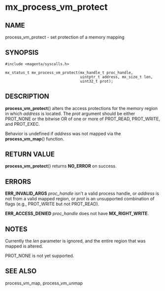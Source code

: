 # mx_process_vm_protect

## NAME

process_vm_protect - set protection of a memory mapping

## SYNOPSIS

```
#include <magenta/syscalls.h>

mx_status_t mx_process_vm_protect(mx_handle_t proc_handle,
                                  uintptr_t address, mx_size_t len,
                                  uint32_t prot);
```

## DESCRIPTION

**process_vm_protect**() alters the access protections for the memory region
in which *address* is located. The *prot* argument should be either
PROT_NONE or the bitwise OR of one or more of PROT_READ, PROT_WRITE, and
PROT_EXEC.

Behavior is undefined if *address* was not mapped via the **process_vm_map**()
function.

## RETURN VALUE

**process_vm_protect**() returns **NO_ERROR** on success.

## ERRORS

**ERR_INVALID_ARGS**  *proc_handle* isn't a valid process handle, or
*address* is not from a valid mapped region, or *prot* is an unsupported
combination of flags (e.g., PROT_WRITE but not PROT_READ).

**ERR_ACCESS_DENIED**  *proc_handle* does not have **MX_RIGHT_WRITE**.

## NOTES

Currently the *len* parameter is ignored, and the entire region that was
mapped is altered.

PROT_NONE is not yet supported.

## SEE ALSO

process_vm_map,
process_vm_unmap

